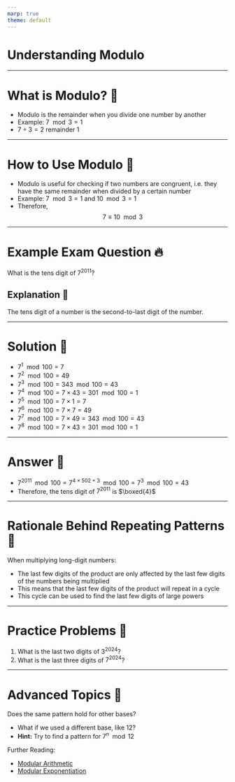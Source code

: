 ```yaml
---
marp: true
theme: default
---
```


# Understanding Modulo

---

# What is Modulo? 🤔

- Modulo is the remainder when you divide one number by another
- Example: $7 \mod 3 = 1$
- $7 \div 3 = 2$ remainder $1$

---

# How to Use Modulo 🧠

- Modulo is useful for checking if two numbers are congruent, i.e. they have the same remainder when divided by a certain number
- Example: $7 \mod 3 = 1$ and $10 \mod 3 = 1$
- Therefore, 
$$7 \equiv 10 \mod 3$$

---

# Example Exam Question 🔥

What is the tens digit of $7^{2011}$?

## Explanation 🧠

The tens digit of a number is the second-to-last digit of the number.

---

# Solution 🧠

- $7^1 \mod 100 = 7$
- $7^2 \mod 100 = 49$
- $7^3 \mod 100 = 343 \mod 100 = 43$
- $7^4 \mod 100 = 7 \times 43 = 301 \mod 100 = 1$
- $7^5 \mod 100 = 7 \times 1 = 7$
- $7^6 \mod 100 = 7 \times 7 = 49$
- $7^7 \mod 100 = 7 \times 49 = 343 \mod 100 = 43$
- $7^8 \mod 100 = 7 \times 43 = 301 \mod 100 = 1$

---

# Answer 🤖

- $7^{2011} \mod 100 = 7^{4 \times 502 + 3} \mod 100 = 7^3 \mod 100 = 43$
- Therefore, the tens digit of $7^{2011}$ is $\boxed{4}$

---

# Rationale Behind Repeating Patterns 🧠

When multiplying long-digit numbers:

- The last few digits of the product are only affected by the last few digits of the numbers being multiplied
- This means that the last few digits of the product will repeat in a cycle
- This cycle can be used to find the last few digits of large powers

---

# Practice Problems 📝

1. What is the last two digits of $3^{2024}$?
2. What is the last three digits of $7^{2024}$?

---

# Advanced Topics 🧠

Does the same pattern hold for other bases?

- What if we used a different base, like $12$?
- **Hint:** Try to find a pattern for $7^n \mod 12$

Further Reading:

- [Modular Arithmetic](https://en.wikipedia.org/wiki/Modular_arithmetic)
- [Modular Exponentiation](https://en.wikipedia.org/wiki/Modular_exponentiation)

